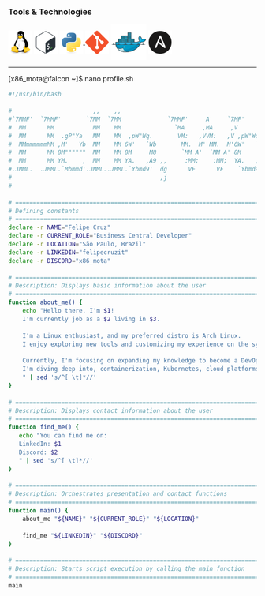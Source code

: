 ### Tools & Technologies

<div style="display: inline_block">
    <img align="center" alt="Linux" height="48" width="48" src="https://github.com/devicons/devicon/blob/master/icons/linux/linux-original.svg">
    <img align="center" alt="Shell script" height="48" width="48" src="https://github.com/devicons/devicon/blob/master/icons/bash/bash-original.svg">
    <a href="https://www.python.org" target="_blank" title="https://www.python.org">
        <img align="center" alt="Python" height="48" width="48" src="https://github.com/devicons/devicon/blob/master/icons/python/python-original.svg">
    </a>
    <img align="center" alt="Git" height="48" width="48" src="https://github.com/devicons/devicon/blob/master/icons/git/git-original.svg">
    <img align="center" alt="Docker" height="72" width="72" src="https://github.com/devicons/devicon/blob/master/icons/docker/docker-original.svg">
    <img align="center" alt="Ansible" height="48" width="48" src="https://github.com/devicons/devicon/blob/master/icons/ansible/ansible-original.svg">
</div>

---

[x86_mota@falcon ~]$ nano profile.sh

```bash
#!/usr/bin/bash

#                       ,,    ,,                                                       ,,    
#`7MMF'  `7MMF'       `7MM  `7MM             `7MMF'     A     `7MF'                  `7MM  OO
#  MM      MM           MM    MM               `MA     ,MA     ,V                      MM  88
#  MM      MM  .gP"Ya   MM    MM  ,pW"Wq.       VM:   ,VVM:   ,V ,pW"Wq.`7Mb,od8  ,M""bMM  ||
#  MMmmmmmmMM ,M'   Yb  MM    MM 6W'   `Wb       MM.  M' MM.  M'6W'   `Wb MM' "',AP    MM  ||
#  MM      MM 8M""""""  MM    MM 8M     M8       `MM A'  `MM A' 8M     M8 MM    8MI    MM  `'
#  MM      MM YM.    ,  MM    MM YA.   ,A9 ,,     :MM;    :MM;  YA.   ,A9 MM    `Mb    MM  ,,
#.JMML.  .JMML.`Mbmmd'.JMML..JMML.`Ybmd9'  dg      VF      VF    `Ybmd9'.JMML.   `Wbmd"MML.db
#                                          ,j                                                     
#  

# ======================================================================
# Defining constants
# ======================================================================
declare -r NAME="Felipe Cruz"
declare -r CURRENT_ROLE="Business Central Developer"
declare -r LOCATION="São Paulo, Brazil"
declare -r LINKEDIN="felipecruzit"
declare -r DISCORD="x86_mota"

# ======================================================================
# Description: Displays basic information about the user
# ======================================================================
function about_me() {
    echo "Hello there. I'm $1!
    I'm currently job as a $2 living in $3.

    I'm a Linux enthusiast, and my preferred distro is Arch Linux.
    I enjoy exploring new tools and customizing my experience on the system.

    Currently, I'm focusing on expanding my knowledge to become a DevOps Engineer.
    I'm diving deep into, containerization, Kubernetes, cloud platforms, CI/CD and infrastructure automation.
    " | sed 's/^[ \t]*//'
}

# ======================================================================
# Description: Displays contact information about the user
# ======================================================================
function find_me() {
   echo "You can find me on: 
   LinkedIn: $1
   Discord: $2
   " | sed 's/^[ \t]*//'
}

# ======================================================================
# Description: Orchestrates presentation and contact functions
# ======================================================================
function main() {
    about_me "${NAME}" "${CURRENT_ROLE}" "${LOCATION}" 

    find_me "${LINKEDIN}" "${DISCORD}" 
}

# ======================================================================
# Description: Starts script execution by calling the main function
# ======================================================================
main
```

